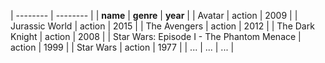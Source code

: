 | -------- | -------- |
| **name** | **genre** | **year** |
| Avatar | action | 2009 |
| Jurassic World | action | 2015 |
| The Avengers | action | 2012 |
| The Dark Knight | action | 2008 |
| Star Wars: Episode I - The Phantom Menace | action | 1999 |
| Star Wars | action | 1977 |
| ... | ... | ... |
